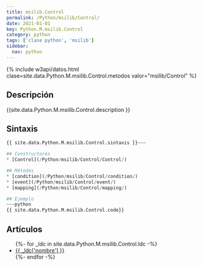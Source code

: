 ```yaml
---
title: msilib.Control
permalink: /Python/msilib/Control/
date: 2021-01-01
key: Python.M.msilib.Control
category: python
tags: ['clase python', 'msilib']
sidebar: 
  nav: python
---
```


{% include w3api/datos.html clase=site.data.Python.M.msilib.Control.metodos valor="msilib/Control" %}

## Descripción
{{site.data.Python.M.msilib.Control.description }}

## Sintaxis
~~~python
{{ site.data.Python.M.msilib.Control.sintaxis }}~~~

## Constructores
* [Control](/Python/msilib/Control/Control/)

## Métodos
* [condition](/Python/msilib/Control/condition/)
* [event](/Python/msilib/Control/event/)
* [mapping](/Python/msilib/Control/mapping/)

## Ejemplo
~~~python
{{ site.data.Python.M.msilib.Control.code}}
~~~

## Artículos
<ul>
{%- for _ldc in site.data.Python.M.msilib.Control.ldc -%}
   <li>
       <a href="{{_ldc['url'] }}">{{ _ldc['nombre'] }}</a>
   </li>
{%- endfor -%}
</ul>
